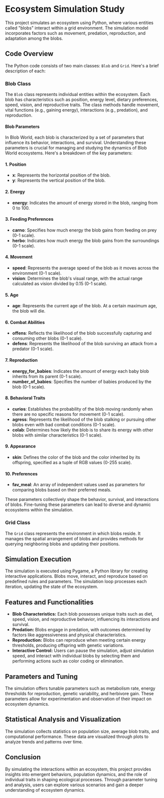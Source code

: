 # Ecosystem Simulation Study

This project simulates an ecosystem using Python, where various entities called "blobs" interact within a grid environment. The simulation model incorporates factors such as movement, predation, reproduction, and adaptation among the blobs.

## Code Overview

The Python code consists of two main classes: `Blob` and `Grid`. Here's a brief description of each:

### Blob Class

The `Blob` class represents individual entities within the ecosystem. Each blob has characteristics such as position, energy level, dietary preferences, speed, vision, and reproductive traits. The class methods handle movement, vital functions (e.g., gaining energy), interactions (e.g., predation), and reproduction.

#### Blob Parameters

In Blob World, each blob is characterized by a set of parameters that influence its behavior, interactions, and survival. Understanding these parameters is crucial for managing and studying the dynamics of Blob World ecosystems. Here's a breakdown of the key parameters:

#### 1. Position
- **x**: Represents the horizontal position of the blob.
- **y**: Represents the vertical position of the blob.

#### 2. Energy
- **energy**: Indicates the amount of energy stored in the blob, ranging from 0 to 100.

#### 3. Feeding Preferences
- **carno**: Specifies how much energy the blob gains from feeding on prey (0-1 scale).
- **herbo**: Indicates how much energy the blob gains from the surroundings (0-1 scale).

#### 4. Movement
- **speed**: Represents the average speed of the blob as it moves across the environment (0-1 scale).
- **vision**: Determines the blob's visual range, with the actual range calculated as vision divided by 0.15 (0-1 scale).

#### 5. Age
- **age**: Represents the current age of the blob. At a certain maximum age, the blob will die.

#### 6. Combat Abilities
- **offens**: Reflects the likelihood of the blob successfully capturing and consuming other blobs (0-1 scale).
- **defens**: Represents the likelihood of the blob surviving an attack from a predator (0-1 scale).

#### 7. Reproduction
- **energy_for_babies**: Indicates the amount of energy each baby blob inherits from its parent (0-1 scale).
- **number_of_babies**: Specifies the number of babies produced by the blob (0-1 scale).

#### 8. Behavioral Traits
- **curios**: Establishes the probability of the blob moving randomly when there are no specific reasons for movement (0-1 scale).
- **agress**: Represents the likelihood of the blob stalking or pursuing other blobs even with bad combat conditions (0-1 scale).
- **colab**: Determines how likely the blob is to share its energy with other blobs with similar characteristics (0-1 scale).

#### 9. Appearance
- **skin**: Defines the color of the blob and the color inherited by its offspring, specified as a tuple of RGB values (0-255 scale).

#### 10. Preferences
- **fav_meal**: An array of independent values used as parameters for comparing blobs based on their preferred meals.

These parameters collectively shape the behavior, survival, and interactions of blobs. Fine-tuning these parameters can lead to diverse and dynamic ecosystems within the simulation.


### Grid Class

The `Grid` class represents the environment in which blobs reside. It manages the spatial arrangement of blobs and provides methods for querying neighboring blobs and updating their positions.

## Simulation Execution

The simulation is executed using Pygame, a Python library for creating interactive applications. Blobs move, interact, and reproduce based on predefined rules and parameters. The simulation loop processes each iteration, updating the state of the ecosystem.

## Features and Functionalities

- **Blob Characteristics:** Each blob possesses unique traits such as diet, speed, vision, and reproductive behavior, influencing its interactions and survival.
- **Predation:** Blobs engage in predation, with outcomes determined by factors like aggressiveness and physical characteristics.
- **Reproduction:** Blobs can reproduce when meeting certain energy thresholds, producing offspring with genetic variations.
- **Interactive Control:** Users can pause the simulation, adjust simulation speed, and interact with individual blobs by selecting them and performing actions such as color coding or elimination.

## Parameters and Tuning

The simulation offers tunable parameters such as metabolism rate, energy thresholds for reproduction, genetic variability, and herbivore gain. These parameters allow for experimentation and observation of their impact on ecosystem dynamics.

## Statistical Analysis and Visualization

The simulation collects statistics on population size, average blob traits, and computational performance. These data are visualized through plots to analyze trends and patterns over time.

## Conclusion

By simulating the interactions within an ecosystem, this project provides insights into emergent behaviors, population dynamics, and the role of individual traits in shaping ecological processes. Through parameter tuning and analysis, users can explore various scenarios and gain a deeper understanding of ecosystem dynamics.
